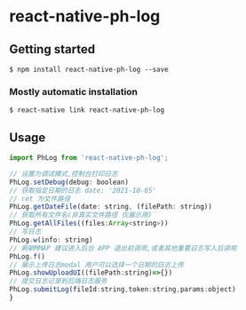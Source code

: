 # react-native-ph-log

## Getting started

`$ npm install react-native-ph-log --save`

### Mostly automatic installation

`$ react-native link react-native-ph-log`

## Usage
```javascript
import PhLog from 'react-native-ph-log';

// 设置为调试模式,控制台打印日志
PhLog.setDebug(debug: boolean) 
// 获取指定日期的日志 date: '2021-10-05' 
// ret 为文件路径
PhLog.getDateFile(date: string, (filePath: string))
// 获取所有文件名(非真实文件路径 仅展示用)
PhLog.getAllFiles((files:Array<string>))
// 写日志 
PhLog.w(info: string)
// 刷新MMAP 建议进入后台 APP 退出前调用,或者其他重要日志写入后调用
PhLog.f()
// 展示上传日志modal 用户可以选择一个日期的日志上传
PhLog.showUploadUI((filePath:string)=>{})
// 提交日志记录到后端日志服务
PhLog.submitLog(fileId:string,token:string,params:object)
}
```
